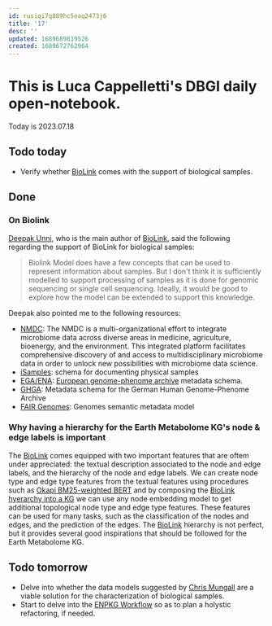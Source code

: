 ```yaml
---
id: rusiqi7q889hc5eaq2473j6
title: '17'
desc: ''
updated: 1689689819526
created: 1689672762964
---
```


# This is Luca Cappelletti's DBGI daily open-notebook.

Today is 2023.07.18

## Todo today
* Verify whether [BioLink](https://www.ncbi.nlm.nih.gov/pmc/articles/PMC9372416/) comes with the support of biological samples.

## Done

### On Biolink
[Deepak Unni](https://www.linkedin.com/in/deepakunni3/), who is the main author of [BioLink](https://www.ncbi.nlm.nih.gov/pmc/articles/PMC9372416/), said the following regarding the support of BioLink for biological samples:

> Biolink Model does have a few concepts that can be used to represent information about samples. But I don't think it is sufficiently modelled to support processing of samples as it is done for genomic sequencing or single cell sequencing. Ideally, it would be good to explore how the model can be extended to support this knowledge.

Deepak also pointed me to the following resources:

- [NMDC](https://github.com/microbiomedata/nmdc-schema): The NMDC is a multi-organizational effort to integrate microbiome data across diverse areas in medicine, agriculture, bioenergy, and the environment. This integrated platform facilitates comprehensive discovery of and access to multidisciplinary microbiome data in order to unlock new possibilities with microbiome data science.
- [iSamples](https://github.com/isamplesorg/metadata): schema for documenting physical samples
- [EGA/ENA](https://github.com/EbiEga/ega-metadata-schema): [European genome-phenome archive](https://ega-archive.org/submission/quickguide) metadata schema.
- [GHGA](https://github.com/ghga-de/ghga-metadata-schema): Metadata schema for the German Human Genome-Phenome Archive
- [FAIR Genomes](https://github.com/fairgenomes/fairgenomes-semantic-model): Genomes semantic metadata model

### Why having a hierarchy for the Earth Metabolome KG's node & edge labels is important
The [BioLink](https://www.ncbi.nlm.nih.gov/pmc/articles/PMC9372416/) comes equipped with two important features that are oftem under appreciated: the textual description associated to the node and edge labels, and the hierarchy of the node and edge labels. We can create node type and edge type features from the textual features using procedures such as [Okapi BM25-weighted BERT](https://github.com/AnacletoLAB/grape/blob/main/tutorials/BM25_weighted_pretrained_BERT_based_textual_embedding_using_GRAPE.ipynb) and by composing the [BioLink hyerarchy into a KG](https://github.com/LucaCappelletti94/kg-biolink) we can use any node embedding model to get additional topological node type and edge type features. These features can be used for many tasks, such as the classification of the nodes and edges, and the prediction of the edges. The [BioLink](https://www.ncbi.nlm.nih.gov/pmc/articles/PMC9372416/) hierarchy is not perfect, but it provides several good inspirations that should be followed for the Earth Metabolome KG.

## Todo tomorrow
* Delve into whether the data models suggested by [Chris Mungall](https://www.linkedin.com/in/chrismungall/) are a viable solution for the characterization of biological samples.
* Start to delve into the [ENPKG Workflow](https://github.com/enpkg/enpkg_workflow) so as to plan a holystic refactoring, if needed.
